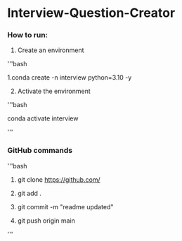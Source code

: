 # Interview-Question-Creator


### How to run:

1. Create an environment

'''bash

1.conda create -n interview python=3.10 -y


2. Activate the environment

'''bash

conda activate interview

'''


### GitHub commands

'''bash

1. git clone https://github.com/

2. git add .

3. git commit -m "readme updated"

4. git push origin main

'''